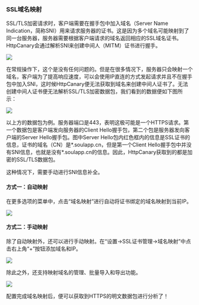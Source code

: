 ### SSL域名映射

SSL/TLS加密请求时，客户端需要在握手包中加入域名（Server Name Indication，简称SNI）用来请求服务器的证书。这是因为多个域名可能映射到了同一台服务器，服务器需要根据客户端请求的域名返回相应的SSL域名证书。HttpCanary会通过解析SNI来创建中间人（MITM）证书进行握手。

![](/assets/ssl_sni.png)

在常规操作下，这个是没有任何问题的。但是在很多情况下，服务器只会映射一个域名，客户端为了提高响应速度，可以会使用IP直连的方式发起请求并且不在握手包中加入SNI，这时候HttpCanary便无法获取到域名来创建中间人证书了。无法创建中间人证书便无法解析SSL/TLS加密数据包，我们看到的数据便如下图所示：

![](/assets/ssl_host_mapping1.png)

以上方的数据包为例。服务器端口是443，表明这极可能是一个HTTPS请求。第一个数据包是客户端发向服务器的Client Hello握手包，第二个包是服务器发向客户端的Server Hello握手包。图中Server Hello包内红色框内的信息是SSL证书的信息，证书的域名（CN）是*.soulapp.cn，但是第一个Client Hello握手包中并没有SNI信息，也就是没有*.soulapp.cn的信息。因此，HttpCanary获取到的都是加密的SSL/TLS数据包。

这种情况下，需要手动进行SNI信息补全。

#### 方式一：自动映射

在更多选项的菜单中，点击“域名映射”进行自动将证书绑定的域名映射到当前IP。

![](/assets/ssl_host_mapping2.png)

#### 方式二：手动映射

除了自动映射外，还可以进行手动映射。在“设置->SSL证书管理->域名映射”中点击右上角“+”按钮添加域名和IP。

![](/assets/ssl_host_mapping3.png)

除此之外，还支持映射域名的管理、批量导入和导出功能。

![](/assets/ssl_host_mapping4.png)

配置完成域名映射后，便可以获取到HTTPS的明文数据包进行分析了！



